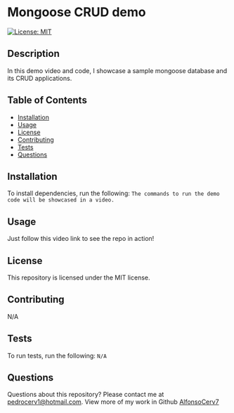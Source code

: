 # Mongoose CRUD demo
[![License: MIT](https://img.shields.io/badge/License-MIT-yellow.svg)](https://opensource.org/licenses/MIT)
## Description
In this demo video and code, I showcase a sample mongoose database and its CRUD applications.
## Table of Contents
* [Installation](#installation)
* [Usage](#usage)
* [License](#license)
* [Contributing](#contributing)
* [Tests](#tests)
* [Questions](#questions)
## Installation
To install dependencies, run the following:
`
The commands to run the demo code will be showcased in a video.
`
## Usage
Just follow this video link to see the repo in action! 
## License
This repository is licensed under the MIT license.
## Contributing
N/A
## Tests
To run tests, run the following:
`
N/A
`
## Questions
Questions about this repository? Please contact me at [pedrocerv1@hotmail.com](mailto:pedrocerv1@hotmail.com). View more of my work in Github [AlfonsoCerv7](https://github.com/AlfonsoCerv7) 

